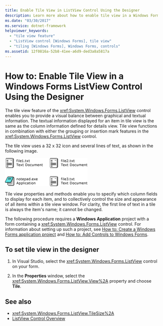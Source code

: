 ```yaml
---
title: Enable Tile View in ListView Control Using the Designer
description: Learn more about how to enable tile view in a Windows Forms ListView control using the designer. 
ms.date: "03/30/2017"
ms.service: dotnet-framework
helpviewer_keywords:
  - "tile view feature"
  - "ListView control [Windows Forms], tile view"
  - "tiling [Windows Forms], Windows Forms, controls"
ms.assetid: 12f0816a-52b8-41ee-a6d9-ded3a8a5817a
---
```

# How to: Enable Tile View in a Windows Forms ListView Control Using the Designer

The tile view feature of the <xref:System.Windows.Forms.ListView> control enables you to provide a visual balance between graphical and textual information. The textual information displayed for an item in tile view is the same as the column information defined for details view. Tile view functions in combination with either the grouping or insertion mark features in the <xref:System.Windows.Forms.ListView> control.

 The tile view uses a 32 x 32 icon and several lines of text, as shown in the following image.

 ![Tile View in a ListView Control](./media/enable-tile-view-in-a-wf-listview-control-using-the-designer/tile-view-in-listview-control.gif "Tile view icons and text")

 Tile view properties and methods enable you to specify which column fields to display for each item, and to collectively control the size and appearance of all items within a tile view window. For clarity, the first line of text in a tile is always the item's name; it cannot be changed.

 The following procedure requires a **Windows Application** project with a form containing a <xref:System.Windows.Forms.ListView> control. For information about setting up such a project, see [How to: Create a Windows Forms application project](/visualstudio/ide/step-1-create-a-windows-forms-application-project) and [How to: Add Controls to Windows Forms](/dotnet/desktop/winforms/controls/how-to-add-to-a-form).

## To set tile view in the designer

1. In Visual Studio, select the <xref:System.Windows.Forms.ListView> control on your form.

2. In the **Properties** window, select the <xref:System.Windows.Forms.ListView.View%2A> property and choose **Tile**.

## See also

- <xref:System.Windows.Forms.ListView.TileSize%2A>
- [ListView Control Overview](listview-control-overview-windows-forms.md)
